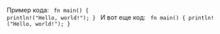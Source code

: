 Пример кода:
<code class="language-rust"> 
fn main() {
    println!("Hello, world!");
}
</code>
И вот еще код:
<code class="language-rust"> 
fn main() {
    println!("Hello, world!");
}
</code>